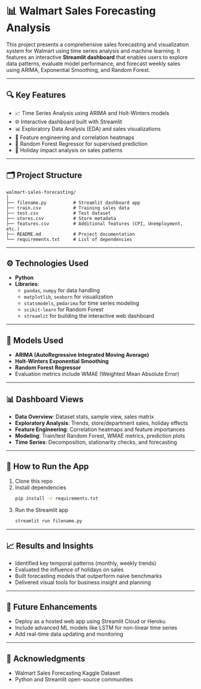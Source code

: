 # 📊 Walmart Sales Forecasting Analysis

This project presents a comprehensive sales forecasting and visualization system for Walmart using time series analysis and machine learning. It features an interactive **Streamlit dashboard** that enables users to explore data patterns, evaluate model performance, and forecast weekly sales using ARIMA, Exponential Smoothing, and Random Forest.

---

## 🔍 Key Features

- 📈 Time Series Analysis using ARIMA and Holt-Winters models
- 🌐 Interactive dashboard built with Streamlit
- 📊 Exploratory Data Analysis (EDA) and sales visualizations
- 🧮 Feature engineering and correlation heatmaps
- 🎯 Random Forest Regressor for supervised prediction
- 📅 Holiday impact analysis on sales patterns

---

## 🗂️ Project Structure

```
walmart-sales-forecasting/
│
├── filename.py          # Streamlit dashboard app
├── train.csv            # Training sales data
├── test.csv             # Test dataset
├── stores.csv           # Store metadata
├── features.csv         # Additional features (CPI, Unemployment, etc.)
├── README.md            # Project documentation
└── requirements.txt     # List of dependencies
```

---

## ⚙️ Technologies Used

- **Python**  
- **Libraries**:  
  - `pandas`, `numpy` for data handling  
  - `matplotlib`, `seaborn` for visualization  
  - `statsmodels`, `pmdarima` for time series modeling  
  - `scikit-learn` for Random Forest  
  - `streamlit` for building the interactive web dashboard

---

## 🧪 Models Used

- **ARIMA (AutoRegressive Integrated Moving Average)**  
- **Holt-Winters Exponential Smoothing**  
- **Random Forest Regressor**  
- Evaluation metrics include WMAE (Weighted Mean Absolute Error)

---

## 📊 Dashboard Views

- **Data Overview**: Dataset stats, sample view, sales matrix  
- **Exploratory Analysis**: Trends, store/department sales, holiday effects  
- **Feature Engineering**: Correlation heatmaps and feature importances  
- **Modeling**: Train/test Random Forest, WMAE metrics, prediction plots  
- **Time Series**: Decomposition, stationarity checks, and forecasting  

---

## 🚀 How to Run the App

1. Clone this repo  
2. Install dependencies  
   ```bash
   pip install -r requirements.txt
   ```
3. Run the Streamlit app  
   ```bash
   streamlit run filename.py
   ```

---

## 📈 Results and Insights

- Identified key temporal patterns (monthly, weekly trends)
- Evaluated the influence of holidays on sales
- Built forecasting models that outperform naive benchmarks
- Delivered visual tools for business insight and planning

---

## 📌 Future Enhancements

- Deploy as a hosted web app using Streamlit Cloud or Heroku  
- Include advanced ML models like LSTM for non-linear time series  
- Add real-time data updating and monitoring  

---



## 🙏 Acknowledgments

- Walmart Sales Forecasting Kaggle Dataset  
- Python and Streamlit open-source communities  
